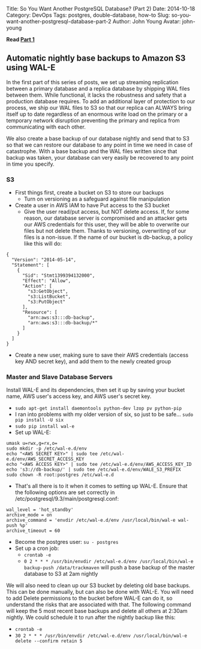 Title: So You Want Another PostgreSQL Database? (Part 2)
Date: 2014-10-18
Category: DevOps
Tags: postgres, double-database, how-to
Slug: so-you-want-another-postgresql-database-part-2
Author: John Young
Avatar: john-young

__Read [Part 1](http://engineroom.trackmaven.com/blog/so-you-want-another-postgresql-database-part-1/)__

## Automatic nightly base backups to Amazon S3 using WAL-E

In the first part of this series of posts, we set up streaming replication between a primary database and a replica database by shipping WAL files between them. While functional, it lacks the robustness and safety that a production database requires. To add an additional layer of protection to our process, we ship our WAL files to S3 so that our replica can ALWAYS bring itself up to date regardless of an enormous write load on the primary or a temporary network disruption preventing the primary and replica from communicating with each other. 

We also create a base backup of our database nightly and send that to S3 so that we can restore our database to any point in time we need in case of catastrophe. With a base backup and the WAL files written since that backup was taken, your database can very easily be recovered to any point in time you specify.

### S3

* First things first, create a bucket on S3 to store our backups
  * Turn on versioning as a safeguard against file manipulation
* Create a user in AWS IAM to have Put access to the S3 bucket
  * Give the user read/put access, but NOT delete access. If, for some reason, our database server is compromised and an attacker gets our AWS credentials for this user, they will be able to overwrite our files but not delete them. Thanks to versioning, overwriting of our files is a non-issue. If the name of our bucket is db-backup, a policy like this will do:

```
{
  "Version": "2014-05-14",
  "Statement": [
    {
      "Sid": "Stmt1399394132000",
      "Effect": "Allow",
      "Action": [
        "s3:GetObject",
        "s3:ListBucket",
        "s3:PutObject"
      ],
      "Resource": [
        "arn:aws:s3:::db-backup",
        "arn:aws:s3:::db-backup/*"
      ]
    }
  ]
}
```

* Create a new user, making sure to save their AWS credentials (access key AND secret key), and add them to the newly created group

### Master and Slave Database Servers

Install WAL-E and its dependencies, then set it up by saving your bucket name, AWS user's access key, and AWS user's secret key.

* `sudo apt-get install daemontools python-dev lzop pv python-pip`
* I ran into problems with my older version of six, so just to be safe... `sudo pip install -U six`
* `sudo pip install wal-e`
* Set up WAL-E:

```
umask u=rwx,g=rx,o=
sudo mkdir -p /etc/wal-e.d/env
echo "<AWS SECRET KEY>" | sudo tee /etc/wal-e.d/env/AWS_SECRET_ACCESS_KEY
echo "<AWS ACCESS KEY>" | sudo tee /etc/wal-e.d/env/AWS_ACCESS_KEY_ID
echo 's3://db-backup/' | sudo tee /etc/wal-e.d/env/WALE_S3_PREFIX
sudo chown -R root:postgres /etc/wal-e.d
```

* That's all there is to it when it comes to setting up WAL-E. Ensure that the following options are set correctly in /etc/postgresql/9.3/main/postgresql.conf:

```
wal_level = 'hot_standby'
archive_mode = on
archive_command = 'envdir /etc/wal-e.d/env /usr/local/bin/wal-e wal-push %p'
archive_timeout = 60
```

* Become the postgres user: `su - postgres`
* Set up a cron job: 
  * `crontab -e`
  * `0 2 * * * /usr/bin/envdir /etc/wal-e.d/env /usr/local/bin/wal-e backup-push /data/trackmaven` will push a base backup of the master database to S3 at 2am nightly

We will also need to clean up our S3 bucket by deleting old base backups. This can be done manually, but can also be done with WAL-E. You will need to add Delete permissions to the bucket before WAL-E can do it, so understand the risks that are associated with that. The following command will keep the 5 most recent base backups and delete all others at 2:30am nightly. We could schedule it to run after the nightly backup like this:

  * `crontab -e`
  * `30 2 * * * /usr/bin/envdir /etc/wal-e.d/env /usr/local/bin/wal-e delete --confirm retain 5`
